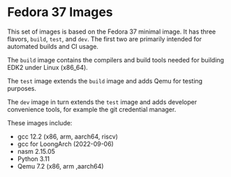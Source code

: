 # Fedora 37 Images

This set of images is based on the Fedora 37 minimal image.
It has three flavors, `build`, `test`, and `dev`.
The first two are primarily intended for automated builds
and CI usage.

The `build` image contains the compilers and build tools
needed for building EDK2 under Linux (x86_64).

The `test` image extends the `build` image and adds Qemu for
testing purposes.

The `dev` image in turn extends the `test` image and adds developer
convenience tools, for example the git credential manager.

These images include:
- gcc 12.2 (x86, arm, aarch64, riscv)
- gcc for LoongArch (2022-09-06)
- nasm 2.15.05
- Python 3.11
- Qemu 7.2 (x86, arm ,aarch64)
